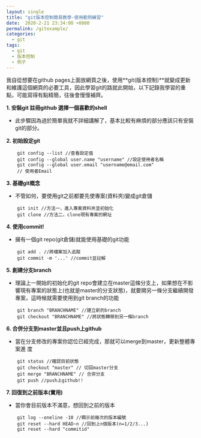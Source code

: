 ```yaml
---
layout: single
title: "git版本控制簡易教學-使用範例練習"
date:  2020-2-21 23:34:00 +0800
permalink: /gitexample/
categories: 
  - git
tags:
  - git
  - 版本控制
  - 例子
---
```


我自從想要在github pages上面放網頁之後，使用**git(版本控制)**就變成更新和維護這個網頁的必要工具，因此學習git的路就此開始，以下記錄我學習的重點，可能寫得有點精簡，往後會慢慢補齊。  
  
**1. 安裝git 註冊github 選擇一個喜歡的shell**  
  
+ 此步驟因為過於簡單我就不詳細講解了，基本比較有麻煩的部分應該只有安裝git的部分。  
  
**2. 初始設定git**   
  
```
    git config --list //查看設定值
    git config --global user.name "username" //設定使用者名稱
    git config --global user.email "username@email.com"  
    // 使用者Email  
```  
     
**3. 基礎git概念**  
  
+ 不管如何，要使用git之前都要先使專案(資料夾)變成git倉儲  
```
    git init //方法一，進入專案資料夾並初始化
    git clone //方法二，clone現有專案的網址
```
   
**4. 使用commit!**  
  
+ 擁有一個git repo(git倉儲)就能使用基礎的git功能
```
    git add . //將檔案加入追蹤
    git commit -m '...' //commit並註解
```
  
**5. 創建分支branch**  
  
+ 理論上一開始的初始化的git repo會建立在master這條分支上，如果想在不影響現有專案的狀態上(也就是master的分支狀態)，就要開另一條分支繼續開發專案，這時候就需要使用到git branch的功能  
```
    git branch "BRANCHNAME" //建立新的branch
    git checkout "BRANCHNAME" //將狀態轉移到另一條branch
```
  
**6. 合併分支到master並且push上github**

+ 當在分支修改的專案你認位已經完成，那就可以merge到master，更新整體專案進
度
```
    git status //確認目前狀態
    git checkout "master" // 切回master分支
    git merge "BRANCHNAME" // 合併分支
    git push //push上github!!
```
  
**7. 回復到之前版本(實用)**

+ 當你會目前版本不滿意，想回到之前的版本
```
    git log --oneline -10 //顯示前幾次的版本編號
    git reset --hard HEAD~n //回到上n個版本(n=1/2/3...)
    git reset --hard "commitid"
```


